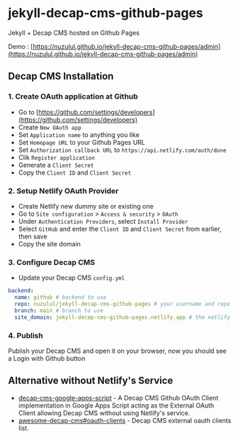 # jekyll-decap-cms-github-pages

Jekyll + Decap CMS hosted on Github Pages

Demo : [https://nuzulul.github.io/jekyll-decap-cms-github-pages/admin](https://nuzulul.github.io/jekyll-decap-cms-github-pages/admin)

## Decap CMS Installation

### 1. Create OAuth application at Github

- Go to [https://github.com/settings/developers](https://github.com/settings/developers)
- Create `New OAuth app`
- Set `Application name` to anything you like
- Set `Homepage URL` to your Github Pages URL
- Set `Authorization callback URL` to `https://api.netlify.com/auth/done`
- Clik `Register application`
- Generate a `Client Secret`
- Copy the `Client ID` and `Client Secret`

### 2. Setup Netlify OAuth Provider

- Create Netlify new dummy site or existing one
- Go to `Site configuration` > `Access & security` > `OAuth`
- Under `Authentication Providers`, select `Install Provider`
- Select `GitHub` and enter the `Client ID` and `Client Secret` from earlier, then save
- Copy the site domain

### 3. Configure Decap CMS

- Update your Decap CMS `config.yml`
```yaml
backend:
  name: github # backend to use
  repo: nuzulul/jekyll-decap-cms-github-pages # your username and repo
  branch: main # branch to use
  site_domain: jekyll-decap-cms-github-pages.netlify.app # the netlify site domain above
```
### 4. Publish

Publish your Decap CMS and open it on your browser, now you should see a Login with Github button

## Alternative without Netlify's Service

- [decap-cms-google-apps-script](https://github.com/nuzulul/decap-cms-google-apps-script) - A Decap CMS Github OAuth Client implementation in Google Apps Script acting as the External OAuth Client allowing Decap CMS without using Netlify's service.
- [awesome-decap-cms#oauth-clients](https://github.com/nuzulul/awesome-decap-cms#oauth-clients) - Decap CMS external oauth clients list.